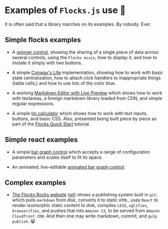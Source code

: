 # Examples of `Flocks.js` use 🚀

It is often said that a library marches on its examples.  By nobody.  Ever.





## Simple flocks examples

* A [spinner control](/examples/spinner/), showing the sharing of a single piece of data
  across several controls, using the `Flocks mixin`, how to display it, and how to mutate
  it simply with two buttons.

* A simple [Conway's Life](/examples/simple_conways_life/) implementation, showing how to work with
  basic state centralization, how to attach click handlers to inappropriate things (table cells,)
  and how to use lots of the color blue.

* A working [Markdown Editor with Live Preview](/examples/markdown_word_processor/) which shows how
  to work with textareas, a foreign markdown library loaded from CDN, and simple regular expressions.

* A simple [tip calculator](/examples/tipcalc/) which shows how to work with text inputs, buttons,
  and basic CSS.  Also, presented being built piece by piece as part of the
  [Flocks Quick Start](http://www.flocks.rocks/flocks_quick_start.html) tutorial.





## Simple react examples

* A simple [bar graph control](/examples/simple_bar_graph/) which accepts a range of configuration
  parameters and scales itself to fit its space.

* An animated, live-editable [animated bar graph control](/examples/animated_bar_graph/).





## Complex examples

* [The Flocks Rocks website](http://flocks.rocks/) ([git](https://github.com/StoneCypher/flocks.rocks)) shows
  a publishing system built in `git`, which pulls `markdown` from disk, converts it to static `HTML`, uses
  `React` to render isomorphic static content to disk, compiles `LESS`, `uglifies`, `browserifies`, and pushes
  that into `Amazon S3`, to be served from `Amazon Cloudfront CDN`.  And then one may write markdown, commit,
  and `gulp publish`.  😸